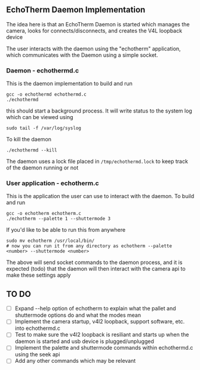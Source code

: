 ## EchoTherm Daemon Implementation

The idea here is that an EchoTherm Daemon is started which manages the camera, looks for connects/disconnects, and creates the V4L loopback device  

The user interacts with the daemon using the "echotherm" application, which communicates with the Daemon using a simple socket.  

### Daemon - echothermd.c
This is the daemon implementation to build and run  
```
gcc -o echothermd echothermd.c
./echothermd
```
this should start a background process. It will write status to the system log which can be viewed using 
```
sudo tail -f /var/log/syslog
```
To kill the daemon
```
./echothermd --kill
```
The daemon uses a lock file placed in `/tmp/echothermd.lock` to keep track of the daemon running or not  

### User application - echotherm.c
This is the application the user can use to interact with the daemon. To build and run
```
gcc -o echotherm echotherm.c
./echotherm --palette 1 --shuttermode 3
```
If you'd like to be able to run this from anywhere
```
sudo mv echotherm /usr/local/bin/
# now you can run it from any directory as echotherm --palette <number> --shuttermode <number>
```

The above will send socket commands to the daemon process, and it is expected (todo) that the daemon will then interact with the camera api to make these settings apply

## TO DO
- [ ] Expand --help option of echotherm to explain what the pallet and shuttermode options do and what the modes mean
- [ ] Implement the camera startup, v4l2 loopback, support software, etc. into echothermd.c
- [ ] Test to make sure the v4l2 loopback is resiliant and starts up when the daemon is started and usb device is plugged/unplugged
- [ ] Implement the palette and shuttermode commands within echothermd.c using the seek api
- [ ] Add any other commands which may be relevant

